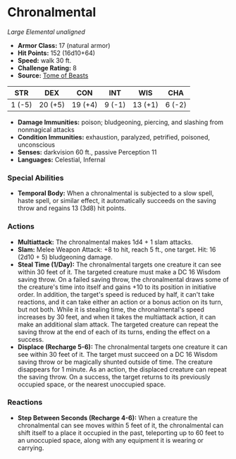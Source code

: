 # Chronalmental

*Large* *Elemental* *unaligned*

- **Armor Class:** 17 (natural armor)
- **Hit Points:** 152 (16d10+64)
- **Speed:** walk 30 ft.
- **Challenge Rating:** 8
- **Source:** [Tome of Beasts](https://koboldpress.com/kpstore/product/tome-of-beasts-for-5th-edition-print/)

| STR | DEX | CON | INT | WIS | CHA |
| --- | --- | --- | --- | --- | --- |
| 1 (-5) | 20 (+5) | 19 (+4) | 9 (-1) | 13 (+1) | 6 (-2) |

- **Damage Immunities:** poison; bludgeoning, piercing, and slashing from nonmagical attacks
- **Condition Immunities:** exhaustion, paralyzed, petrified, poisoned, unconscious
- **Senses:** darkvision 60 ft., passive Perception 11
- **Languages:** Celestial, Infernal
### Special Abilities
- **Temporal Body:** When a chronalmental is subjected to a slow spell, haste spell, or similar effect, it automatically succeeds on the saving throw and regains 13 (3d8) hit points.
### Actions
- **Multiattack:** The chronalmental makes 1d4 + 1 slam attacks.
- **Slam:** Melee Weapon Attack: +8 to hit, reach 5 ft., one target. Hit: 16 (2d10 + 5) bludgeoning damage.
- **Steal Time (1/Day):** The chronalmental targets one creature it can see within 30 feet of it. The targeted creature must make a DC 16 Wisdom saving throw. On a failed saving throw, the chronalmental draws some of the creature's time into itself and gains +10 to its position in initiative order. In addition, the target's speed is reduced by half, it can't take reactions, and it can take either an action or a bonus action on its turn, but not both. While it is stealing time, the chronalmental's speed increases by 30 feet, and when it takes the multiattack action, it can make an additional slam attack. The targeted creature can repeat the saving throw at the end of each of its turns, ending the effect on a success.
- **Displace (Recharge 5-6):** The chronalmental targets one creature it can see within 30 feet of it. The target must succeed on a DC 16 Wisdom saving throw or be magically shunted outside of time. The creature disappears for 1 minute. As an action, the displaced creature can repeat the saving throw. On a success, the target returns to its previously occupied space, or the nearest unoccupied space.
### Reactions
- **Step Between Seconds (Recharge 4-6):** When a creature the chronalmental can see moves within 5 feet of it, the chronalmental can shift itself to a place it occupied in the past, teleporting up to 60 feet to an unoccupied space, along with any equipment it is wearing or carrying.
